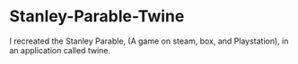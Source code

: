 # Stanley-Parable-Twine
I recreated the Stanley Parable, (A game on steam, box, and Playstation), in an application called twine.
